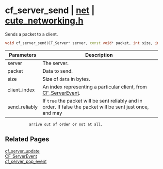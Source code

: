 # cf_server_send | [net](https://github.com/RandyGaul/cute_framework/blob/master/docs/net_readme.md) | [cute_networking.h](https://github.com/RandyGaul/cute_framework/blob/master/include/cute_networking.h)

Sends a packet to a client.

```cpp
void cf_server_send(CF_Server* server, const void* packet, int size, int client_index, bool send_reliably);
```

Parameters | Description
--- | ---
server | The server.
packet | Data to send.
size | Size of `data` in bytes.
client_index | An index representing a particular client, from [CF_ServerEvent](https://github.com/RandyGaul/cute_framework/blob/master/docs/net/cf_serverevent.md).
send_reliably | If `true` the packet will be sent reliably and in order. If false the packet will be sent just once, and may
               arrive out of order or not at all.

## Related Pages

[cf_server_update](https://github.com/RandyGaul/cute_framework/blob/master/docs/net/cf_server_update.md)  
[CF_ServerEvent](https://github.com/RandyGaul/cute_framework/blob/master/docs/net/cf_serverevent.md)  
[cf_server_pop_event](https://github.com/RandyGaul/cute_framework/blob/master/docs/net/cf_server_pop_event.md)  
